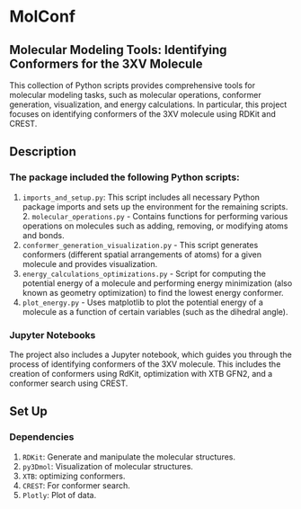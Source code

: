 # MolConf
## Molecular Modeling Tools: Identifying Conformers for the 3XV Molecule
This collection of Python scripts provides comprehensive tools for molecular modeling tasks, such as molecular operations, conformer generation, visualization, and energy calculations. In particular, this project focuses on identifying conformers of the 3XV molecule using RDKit and CREST.

## Description
### The package included the following Python scripts:

1. `imports_and_setup.py`: This script includes all necessary Python package imports and sets up the environment for the remaining scripts. 2. `molecular_operations.py` - Contains functions for performing various operations on molecules such as adding, removing, or modifying atoms and bonds.
3. `conformer_generation_visualization.py` - This script generates conformers (different spatial arrangements of atoms) for a given molecule and provides visualization.
4. `energy_calculations_optimizations.py` - Script for computing the potential energy of a molecule and performing energy minimization (also known as geometry optimization) to find the lowest energy conformer.
5. `plot_energy.py` - Uses matplotlib to plot the potential energy of a molecule as a function of certain variables (such as the dihedral angle).

### Jupyter Notebooks
The project also includes a Jupyter notebook, which guides you through the process of identifying conformers of the 3XV molecule. This includes the creation of conformers using RdKit, optimization with XTB GFN2, and a conformer search using CREST.

## Set Up
### Dependencies
1. `RDKit`: Generate and manipulate the molecular structures.
2. `py3Dmol`: Visualization of molecular structures.
3. `XTB`: optimizing conformers.
4. `CREST`: For conformer search.
5. `Plotly`: Plot of data.
